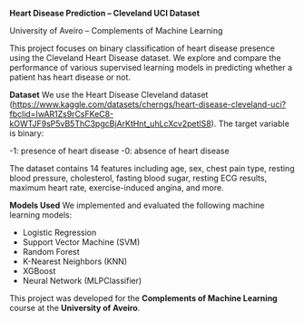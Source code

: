 **Heart Disease Prediction – Cleveland UCI Dataset**

University of Aveiro – Complements of Machine Learning

This project focuses on binary classification of heart disease presence using the Cleveland Heart Disease dataset. We explore and compare the performance of various supervised learning models in predicting whether a patient has heart disease or not.

**Dataset**
We use the Heart Disease Cleveland dataset (https://www.kaggle.com/datasets/cherngs/heart-disease-cleveland-uci?fbclid=IwAR1Zs9rCsFKeC8-kOWTJF9sP5vB5ThC3pgcBjArKtHnt_uhLcXcv2petlS8). The target variable is binary:

  -1: presence of heart disease
  -0: absence of heart disease

The dataset contains 14 features including age, sex, chest pain type, resting blood pressure, cholesterol, fasting blood sugar, resting ECG results, maximum heart rate, exercise-induced angina, and more.

**Models Used**
We implemented and evaluated the following machine learning models:

- Logistic Regression
- Support Vector Machine (SVM)
- Random Forest
- K-Nearest Neighbors (KNN)
- XGBoost
- Neural Network (MLPClassifier)

This project was developed for the **Complements of Machine Learning** course at the **University of Aveiro**.
